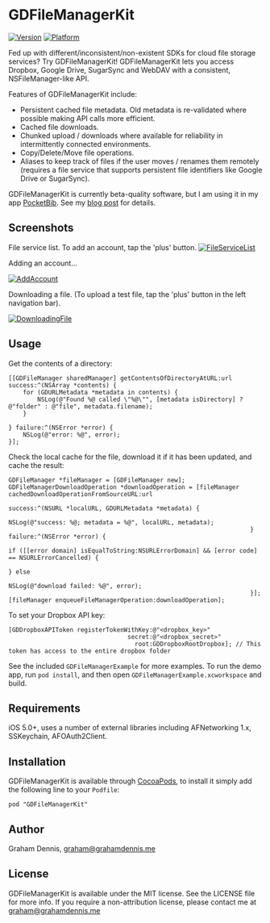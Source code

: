 # GDFileManagerKit

[![Version](http://cocoapod-badges.herokuapp.com/v/GDFileManagerKit/badge.png)](http://cocoadocs.org/docsets/GDFileManagerKit)
[![Platform](http://cocoapod-badges.herokuapp.com/p/GDFileManagerKit/badge.png)](http://cocoadocs.org/docsets/GDFileManagerKit)

Fed up with different/inconsistent/non-existent SDKs for cloud file storage services?  Try GDFileManagerKit! GDFileManagerKit lets you access Dropbox, Google Drive, SugarSync and WebDAV with a consistent, NSFileManager-like API.

Features of GDFileManagerKit include:

* Persistent cached file metadata.  Old metadata is re-validated where possible making API calls more efficient.
* Cached file downloads.
* Chunked upload / downloads where available for reliability in intermittently connected environments.
* Copy/Delete/Move file operations.
* Aliases to keep track of files if the user moves / renames them remotely (requires a file service that supports persistent file identifiers like Google Drive or SugarSync).

GDFileManagerKit is currently beta-quality software, but I am using it in my app [PocketBib].  See my [blog post][blog-post] for details.

## Screenshots

File service list.  To add an account, tap the 'plus' button.
[![FileServiceList](http://www.grahamdennis.me/images/gdfilemanagerkit/file-service-list-small.png)](http://www.grahamdennis.me/images/gdfilemanagerkit/file-service-list.png)

Adding an account...

[![AddAccount](http://www.grahamdennis.me/images/gdfilemanagerkit/add-account-small.png)](http://www.grahamdennis.me/images/gdfilemanagerkit/add-account.png)

Downloading a file. (To upload a test file, tap the 'plus' button in the left navigation bar).

[![DownloadingFile](http://www.grahamdennis.me/images/gdfilemanagerkit/downloading-file-small.png)](http://www.grahamdennis.me/images/gdfilemanagerkit/downloading-file.png)


## Usage

Get the contents of a directory:

    [[GDFileManager sharedManager] getContentsOfDirectoryAtURL:url success:^(NSArray *contents) {
        for (GDURLMetadata *metadata in contents) {
            NSLog(@"Found %@ called \"%@\"", [metadata isDirectory] ? @"folder" : @"file", metadata.filename);
        }
    
    } failure:^(NSError *error) {
        NSLog(@"error: %@", error);
    }];

Check the local cache for the file, download it if it has been updated, and cache the result:

    GDFileManager *fileManager = [GDFileManager new];
    GDFileManagerDownloadOperation *downloadOperation = [fileManager cachedDownloadOperationFromSourceURL:url
                                                                       success:^(NSURL *localURL, GDURLMetadata *metadata) {
                                                                           NSLog(@"success: %@; metadata = %@", localURL, metadata);
                                                                       } failure:^(NSError *error) {
                                                                           if ([[error domain] isEqualToString:NSURLErrorDomain] && [error code] == NSURLErrorCancelled) {
                                                                           } else
                                                                               NSLog(@"download failed: %@", error);
                                                                       }];
    [fileManager enqueueFileManagerOperation:downloadOperation];

To set your Dropbox API key:

    [GDDropboxAPIToken registerTokenWithKey:@"<dropbox_key>"
                                     secret:@"<dropbox_secret>"
                                       root:GDDropboxRootDropbox]; // This token has access to the entire dropbox folder

See the included `GDFileManagerExample` for more examples.  To run the demo app, run `pod install`, and then open `GDFileManagerExample.xcworkspace` and build.

## Requirements

iOS 5.0+, uses a number of external libraries including AFNetworking 1.x, SSKeychain, AFOAuth2Client.

## Installation

GDFileManagerKit is available through [CocoaPods](http://cocoapods.org), to install
it simply add the following line to your `Podfile`:

    pod "GDFileManagerKit"


## Author

Graham Dennis, graham@grahamdennis.me

## License

GDFileManagerKit is available under the MIT license. See the LICENSE file for more info.  If you require a non-attribution license, please contact me at graham@grahamdennis.me


[PocketBib]: http://itunes.apple.com/app/pocketbib-for-bibtex-bibdesk/id524521749?ls=1&mt=8
[blog-post]: http://www.grahamdennis.me/blog/2013/10/12/gdfilemanagerkit-a-consistent-ios-api-for-cloud-file-storage-services/